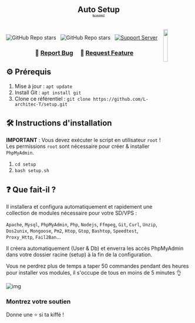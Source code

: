 <h2 align="center">
  Auto Setup<br/>
  <a href="larchitect.cf" style="font-size: 5px;">By LarchitecT</a>
</h2>

<br/>

<img href="https://discord.gg/XG7FMpcxRA" align="right" width="15%" src="https://img.shields.io/discord/591914197219016707.svg?label=Discord&logo=Discord&colorB=7289da&style=for-the-badge"> 
  
![GitHub Repo stars](https://img.shields.io/github/stars/L-architec-T/setup?color=red&logo=github&style=for-the-badge) &nbsp;
![GitHub Repo stars](https://img.shields.io/github/forks/L-architec-T/setup?color=red&logo=github&style=for-the-badge) &nbsp;
[![Support Server](https://img.shields.io/discord/591914197219016707.svg?label=Discord&logo=Discord&colorB=7289da&style=for-the-badge)](https://discord.gg/XG7FMpcxRA)

</center>

<h3 align="center">
    🔹
    <a href="https://github.com/L-architec-T/setup/issues">Report Bug</a> &nbsp; &nbsp;
    🔹
    <a href="https://github.com/L-architec-T/setup/issues">Request Feature</a>
</h3>

## ⚙️ Prérequis

1. Mise à jour : `apt update`
2. Install Git : `apt install git`
3. Clone ce référentiel : `git clone https://github.com/L-architec-T/setup.git`

## 🛠 Instructions d'installation

**IMPORTANT** : Vous devez exécuter le script en utilisateur `root` !
Les permissions `root` sont nécessaire pour créer & installer `PhpMyAdmin`.

1. `cd setup`
2. `bash setup.sh`

## ❓ Que fait-il ?

Il installera et configura automatiquement et rapidement une collection de modules nécessaire pour votre SD/VPS :

`Apache`, `Mysql`, `PhpMyAdmin`, `Php`, `Nodejs`, `Ffmpeg`, `Git`, `Curl`, `Unzip`, `Dos2unix`, `Mongoose`, `Pm2`, `Htop`, `Gtop`, `Bashtop`, `Speedtest`, `Proxy_Http`, `Fail2Ban`...

Il créera automatiquement (User & Db) et enverra les accès PhpMyAdmin dans votre dossier racine (setup) à la fin de la configuration.

Vous ne perdrez plus de temps a taper 50 commandes pendant des heures pour installer vos modules, il s'occupe de tous en moins de 5 minutes 👌

![img](https://cdn.discordapp.com/attachments/838924126894293072/840921910702899220/Point_Blur_May092021_140227.jpg)

### Montrez votre soutien

Donne une ⭐ si ta kiffé !
